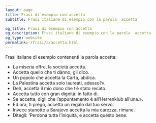 ```yaml
---
layout: page
title: Frasi di esempio con accetta 
subtitle: Frasi italiane di esempio con la parola  accetta

og_title: Frasi di esempio con accetta 
og_description: Frasi italiane di esempio con la parola  accetta
og_type: website
permalink: /frasi/a/accetta.html
---
```


Frasi italiane di esempio contenenti la parola accetta:


- La miseria offre, la società accetta.
- Accetta quello che ti dànno, gli dico.
- Un popolo che accetta la Carta, abdica.
- La Palestina accetta solo laureati, adesso?».
- Deh, accetta il mio dono che t’è stato recato.
- Accetta tutto con gran dignità: in fatto di.
- Se accetta, digli che l’appuntamento è all’Herrenklub all’una.».
- Ed ora, ti prego, accetta un regalo dal tuo servo’.
- Invece stanotte a Sarajevo accetta la mia carezza, rimane.
- Ditegli: ‘Perdona tutta l’iniquità, e accetta questo bene.
